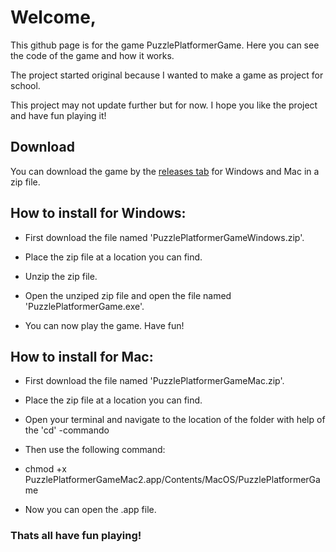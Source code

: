 # Welcome,

This github page is for the game PuzzlePlatformerGame. Here you can see the code of the game and how it works.

The project started original because I wanted to make a game as project for school.

This project may not update further but for now. I hope you like the project and have fun playing it!

## Download
You can download the game by the [releases tab](https://github.com/Sem-Del/PuzzlePlatformer/releases) for Windows and Mac in a zip file.

## How to install for Windows:
- First download the file named 'PuzzlePlatformerGameWindows.zip'.

- Place the zip file at a location you can find.

- Unzip the zip file.

- Open the unziped zip file and open the file named 'PuzzlePlatformerGame.exe'.

- You can now play the game. Have fun!

## How to install for Mac:
- First download the file named 'PuzzlePlatformerGameMac.zip'.

- Place the zip file at a location you can find.

- Open your terminal and navigate to the location of the folder with help of the 'cd' -commando

- Then use the following command: 

- chmod +x PuzzlePlatformerGameMac2.app/Contents/MacOS/PuzzlePlatformerGame

- Now you can open the .app file.

### Thats all have fun playing!
